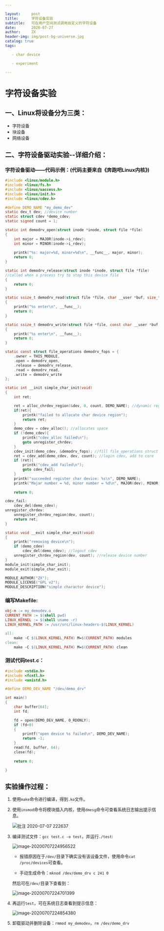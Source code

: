```yaml
---

layout:     post
title:      字符设备实验
subtitle:   可在用户空间测试调用自定义的字符设备
date:       2020-07-27
author:     ZX
header-img: img/post-bg-universe.jpg
catalog: true
tags:

​	- char device

​	- experiment

---
```


# 字符设备实验

## 一、Linux将设备分为三类：

* 字符设备
* 块设备
* 网络设备

## 二、字符设备驱动实验--详细介绍：

### 字符设备驱动——代码示例：(代码主要来自《奔跑吧Linux内核》)

```c
#include <linux/module.h>
#include <linux/fs.h>
#include <linux/uaccess.h>
#include <linux/init.h>
#include <linux/cdev.h>

#define DEMO_NAME "my_demo_dev"
static dev_t dev; //device number
static struct cdev *demo_cdev;
static signed count = 1;

static int demodrv_open(struct inode *inode, struct file *file)
{
	int major = MAJOR(inode->i_rdev);
	int minor = MINOR(inode->i_rdev);
				
	printk("%s: major=%d, minor=%d\n", __func__, major, minor);
	return 0;
}

static int demodrv_release(struct inode *inode, struct file *file)
//called when a process try to stop this device file
{
	return 0;
}

static ssize_t demodrv_read(struct file *file, char __user *buf, size_t lbuf, loff_t *ppos)
{
	printk("%s enter\n", __func__);
	return 0;
}

static ssize_t demodrv_write(struct file *file, const char __user *buf, size_t count, loff_t *f_pos)
{
	printk("%s enter\n", __func__);
	return 0;
}

static const struct file_operations demodrv_fops = {
	.owner = THIS_MODULE,
	.open = demodrv_open,
	.release = demodrv_release,
	.read = demodrv_read,
	.write = demodrv_write
};

static int __init simple_char_init(void)
{
	int ret;

	ret = alloc_chrdev_region(&dev, 0, count, DEMO_NAME); //dynamic registration
	if(ret){
		printk("failed to allocate char device region");
		return ret;
	}										
	demo_cdev = cdev_alloc(); //allocates space
	if (!demo_cdev){					
		printk("cdev_alloc failed\n");
		goto unregister_chrdev;								
	}										
	cdev_init(demo_cdev, &demodrv_fops); //fill file_operations struct
	ret = cdev_add(demo_cdev, dev, count); //login cdev, add to core
	if (ret){
		printk("cdev_add failed\n");							
		goto cdev_fail;								
	}
	printk("succeeded register char device: %s\n", DEMO_NAME);
	printk("Majar number = %d, minor number = %d\n", MAJOR(dev), MINOR(dev));
	
	return 0;

cdev_fail:										
	cdev_del(demo_cdev);
unregister_chrdev:									
	unregister_chrdev_region(dev, count);						
	return ret;
}

static void __exit simple_char_exit(void)
{
	printk("removing device\n");
	if (demo_cdev)										
		cdev_del(demo_cdev); //logout cdev
	unregister_chrdev_region(dev, count); //release device number
}
module_init(simple_char_init);	
module_exit(simple_char_exit);

MODULE_AUTHOR("ZX");								
MODULE_LICENSE("GPL v2");
MODULE_DESCRIPTION("simple charactor device");
```

### 编写Makefile:

```makefile
obj-m := my_demodev.o
CURRENT_PATH := $(shell pwd)
LINUX_KERNEL := $(shell uname -r)
LINUX_KERNEL_PATH := /usr/src/linux-headers-$(LINUX_KERNEL)

all:
	make -C $(LINUX_KERNEL_PATH) M=$(CURRENT_PATH) modules
clean:
	make -C $(LINUX_KERNEL_PATH) M=$(CURRENT_PATH) clean
```

### 测试代码test.c：

```c
#include <stdio.h>
#include <fcntl.h>
#include <unistd.h>

#define DEMO_DEV_NAME "/dev/demo_drv"

int main()
{
	char buffer[64];
	int fd;

	fd = open(DEMO_DEV_NAME, O_RDONLY);
	if (fd<0)
	{
		printf("open device %s failed\n", DEMO_DEV_NAME);
		return -1;
	}
	read(fd, buffer, 64);
	close(fd);
	
	return 0;

}
```

## 实验操作过程：

1. 使用`make`命令进行编译，得到`.ko`文件。

2. 使用`insmod`命令将模块插入内核，使用`dmesg`命令可查看系统日志输出提示信息。

   ![批注 2020-07-07 222637](https://i.loli.net/2020/07/07/PfvHFhJm6cjOAV3.png)

3. 编译测试文件：`gcc test.c -o test`，并运行`./test`:

   ![image-20200707224956522](https://i.loli.net/2020/07/07/Mvbti1x9leVIz2r.png)

   * 报错原因在于`/dev/`目录下确实没有该设备文件，使用命令`cat /proc/devices`可查看。

   * 手动生成命令：`mknod /dev/demo_drv c 241 0`

   然后可在`/dev/`目录下查看到：

   ![image-20200707224701399](https://i.loli.net/2020/07/07/FCL1rQtcdNOIVpl.png)

4. 再运行`test`，可在系统日志查看到提示信息：

   ![image-20200707224854380](https://i.loli.net/2020/07/07/vtkgsioGl49QZmx.png)

5. 卸载驱动并删除设备：`rmmod my_demodev`，`rm /dev/demo_drv`